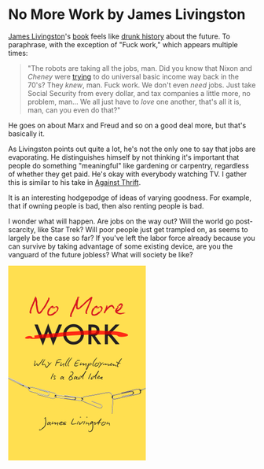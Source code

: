# No More Work by James Livingston

[James Livingston](http://history.rutgers.edu/faculty-directory/172-livingston-james)'s [book](https://www.uncpress.org/book/9781469630656/no-more-work/) feels like [drunk history](https://en.wikipedia.org/wiki/Drunk_History) about the future. To paraphrase, with the exception of "Fuck work," which appears multiple times:

> "The robots are taking all the jobs, man. Did you know that Nixon and _Cheney_ were [trying](https://www.jacobinmag.com/2016/05/richard-nixon-ubi-basic-income-welfare/) to do universal basic income way back in the 70's? They _knew_, man. Fuck work. We don't even _need_ jobs. Just take Social Security from every dollar, and tax companies a little more, no problem, man... We all just have to _love_ one another, that's all it is, man, can you even do that?"

He goes on about Marx and Freud and so on a good deal more, but that's basically it.

As Livingston points out quite a lot, he's not the only one to say that jobs are evaporating. He distinguishes himself by not thinking it's important that people do something "meaningful" like gardening or carpentry, regardless of whether they get paid. He's okay with everybody watching TV. I gather this is similar to his take in [Against Thrift](https://www.amazon.com/Against-Thrift-Consumer-Culture-Environment/dp/0465021867).

It is an interesting hodgepodge of ideas of varying goodness. For example, that if owning people is bad, then also renting people is bad.

I wonder what will happen. Are jobs on the way out? Will the world go post-scarcity, like Star Trek? Will poor people just get trampled on, as seems to largely be the case so far? If you've left the labor force already because you can survive by taking advantage of some existing device, are you the vanguard of the future jobless? What will society be like?

![No More Work cover](no_more_work_cover.jpg)
